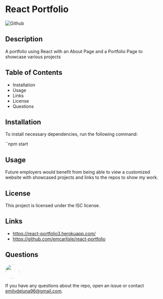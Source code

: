 # **React Portfolio**

![Github](https://img.shields.io/github/last-commit/emcarlisle/react-portfolio)

## **Description**

A portfolio using React with an About Page and a Portfolio Page to showcase various projects

## **Table of Contents**

- Installation
- Usage
- Links
- License
- Questions

## **Installation**

To install necessary dependencies, run the following command:

``npm start

## **Usage**

Future employers would benefit from being able to view a customized website with showcased projects and links to the repos to show my work.

## **License**

This project is licensed under the ISC license.

## **Links**

- https://react-portfolio3.herokuapp.com/
- https://github.com/emcarlisle/react-portfolio

## **Questions**

  <img src="https://avatars.githubusercontent.com/emcarlisle" style="width: 45px; height: 45px; border-radius:100%;">

If you have any questions about the repo, open an issue or contact emilydeluna96@gmail.com.
